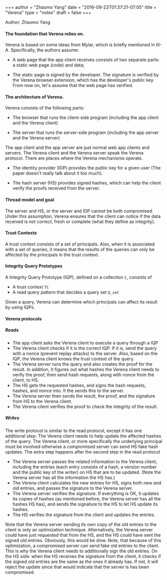+++
author = "Zhaomo Yang"
date = "2016-09-23T01:37:21-07:05"
title = "Verena"
type = "notes"
draft = false
+++

Author: Zhaomo Yang

#### The foundation that Verena relies on.

Verena is based on some ideas from Mylar, which is briefly mentioned in III-A.
Specifically, the authors assume:

- A web page that the app client receives consists of two separate parts: a
  static web page (code) and data;

- The static page is signed by the developer. The signature is verified by the
  Verena browser extension, which has the developer's public key.  From now on,
  let's assume that the web page has verified.

#### The architecture of Verena.

Verena consists of the following parts:

- The browser that runs the client-side program (including the app client and the Verena client)

- The server that runs the server-side program (including the app server and the Verena server)

The app client and the app server are just normal web app clients and servers.
The Verena client and the Verena server speak the Verena protocol. There are places where the Verena mechanisms operate.

- The identity provider (IDP) provides the public key for a given user (The paper doesn't really talk about it too much).

- The hash server (HS) provides signed hashes, which can help the client verify the proofs received from the server.

#### Thread model and goal

The server and HS, or the server and IDP cannot be both compromised.  Under
this assumption, Verena ensures that the client can notice if the data received
is not correct, fresh or complete (what they define as integrity).

#### Trust Contexts

A trust context consists of a set of principals. Also, when it is associated
with a set of queries, it means that the results of the queries can only be
affected by the principals in the trust context.

#### Integrity Query Prototypes 

A Integrity Query Prototype (IQP), defined on a collection `C`, consists of

- A trust context `TC`
- A read query pattern that decides a query set `Q_set`

Given a query, Verena can determine which principals can affect its result by using IQPs.

#### Verena protocols

##### Reads

- The app client asks the Verena client to execute a query through a IQP
- The Verena client checks if it is the correct IQP. If it is, send the query
  with a nonce (prevent replay attacks) to the server. Also, based on the IQP,
  the Verena client knows the trust context of the query.
- The Verena server runs the query and also creates the proof for the result.
  In addition, it figures out what hashes the Verena client needs to verify the
  proof, then send hash requests, along with nonce from the client, to HS.
- The HS gets the requested hashes, and signs the hash requests, hashes, and
  nonce into. It the sends this to the server.
- The Verena server then sends the result, the proof, and the signature from HS
  to the Verena client.
- The Verena client verifies the proof to check the integrity of the result.

##### Writes

The write protocol is similar to the read protocol, except it has one
additional step: The Verena client needs to help update the affected hashes of
the query. The Verena client, or more specifically the underlying principal
must be involved otherwise a compromised server can send HS fake hash updates.
The extra step happens after the second step in the read protocol

- The Verena server passes the related information to the Verena client,
  including the entries (each entry consists of a hash, a version number and
  the public key of the writer) on HS that are to be updated.
  (Note the Verena server has all the information the HS has.)
- The Verena client calculates the new entries for HS, signs both new and old
  entries, and passes the signature to the Verena server.
- The Verena server verifies the signature. If everything is OK, it updates its
  copies of hashes (as mentioned before, the Verena server has all the
  hashes HS has), and sends the signature to the HS to let HS update its hashes.
- The HS verifies the signature from the client and updates the entries.

Note that the Verena server sending its own copy of the old entries to the
client is only an optimization technique. Alternatively, the Verena server
could have just requested that from the HS, and the HS could have sent the
signed old entries. Obviously, this would be slow. Note, that because of this
optimization, a compromised server can send fake old entries to the client.
This is why the Verena client needs to additionally sign the old entries. On
the HS side: when the HS receives the signature from the client, it checks if
the signed old entries are the same as the ones it already has. If not, it will
reject the update since that would indicate that the server is has been
compromised.

